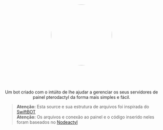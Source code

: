 <div align="center">
<img class="border border-red mb-2" src="https://media.discordapp.net/attachments/726462074733199472/747192863808421933/c1676ab1909df87f28c3df84bc585d1c.png" height="auto" width="200" style="border-radius:50%"><br><br>
  
  
  <br><br>
  
  <p> Um bot criado com o intúito de lhe ajudar a gerenciar os seus servidores de painel pterodactyl da forma mais simples e fácil. </p>
  </div>


> **Atenção:** Esta source e sua estrutura de arquivos foi inspirada do [SwiftBOT](https://github.com/Lucas340/SwiftBOT)<br>
> **Atenção:** Os arquivos e conexão ao painel e o código inserido neles foram baseados no [Nodeactyl](https://github.com/Burchard36/Nodeactyl/)
